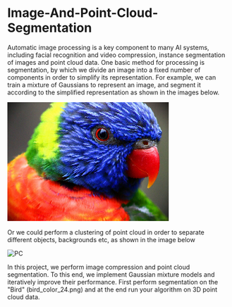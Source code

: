 # Image-And-Point-Cloud-Segmentation
Automatic image processing is a key component to many AI systems, including facial recognition and video compression, instance segmentation of images and point cloud data. One basic method for processing is segmentation, by which we divide an image into a fixed number of components in order to simplify its representation. For example, we can train a mixture of Gaussians to represent an image, and segment it according to the simplified representation as shown in the images below.

![Bird](/images/bird_color_24.png)

Or we could perform a clustering of point cloud in order to separate different objects, backgrounds etc, as shown in the image below

![PC](/pcd_clustered.gif)

In this project, we perform image compression and point cloud segmentation. To this end, we implement Gaussian mixture models and iteratively improve their performance. First perform segmentation on the "Bird" (bird_color_24.png) and at the end run your algorithm on 3D point cloud data.

